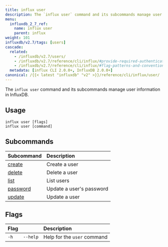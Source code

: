 ```yaml
---
title: influx user
description: The `influx user` command and its subcommands manage user information in InfluxDB.
menu:
  influxdb_2_7_ref:
    name: influx user
    parent: influx
weight: 101
influxdb/v2.7/tags: [users]
cascade:
  related:
    - /influxdb/v2.7/users/
    - /influxdb/v2.7/reference/cli/influx/#provide-required-authentication-credentials, influx CLI—Provide required authentication credentials
    - /influxdb/v2.7/reference/cli/influx/#flag-patterns-and-conventions, influx CLI—Flag patterns and conventions
  metadata: [influx CLI 2.0.0+, InfluxDB 2.0.0+]
canonical: /{{< latest "influxdb" "v2" >}}/reference/cli/influx/user/
---
```


The `influx user` command and its subcommands manage user information in InfluxDB.

## Usage
```
influx user [flags]
influx user [command]
```

## Subcommands
| Subcommand                                                    | Description              |
|:----------                                                    |:-----------              |
| [create](/influxdb/v2.7/reference/cli/influx/user/create)     | Create a user            |
| [delete](/influxdb/v2.7/reference/cli/influx/user/delete)     | Delete a user            |
| [list](/influxdb/v2.7/reference/cli/influx/user/list)         | List users               |
| [password](/influxdb/v2.7/reference/cli/influx/user/password) | Update a user's password |
| [update](/influxdb/v2.7/reference/cli/influx/user/update)     | Update a user            |

## Flags
| Flag |          | Description                 |
|:---- |:---      |:-----------                 |
| `-h` | `--help` | Help for the `user` command |
